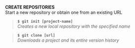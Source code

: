 
**CREATE REPOSITORIES**  
Start a new repository or obtain one from an existing URL

> **`$ git init [project-name]`**  
*Creates a new local repository with the specified name*

> **`$ git clone [url]`**  
*Downloads a project and its entire version history*
